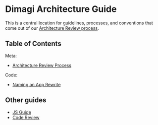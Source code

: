 # Dimagi Architecture Guide

This is a central location for guidelines, processes, and conventions that come out of our [Architecture Review process](./review_process.md).

## Table of Contents

Meta:
- [Architecture Review Process](./review_process.md)

Code:
- [Naming an App Rewrite](./naming_app_rewrites.md)

## Other guides
- [JS Guide](https://github.com/dimagi/js-guide)
- [Code Review](https://github.com/dimagi/code-review)
